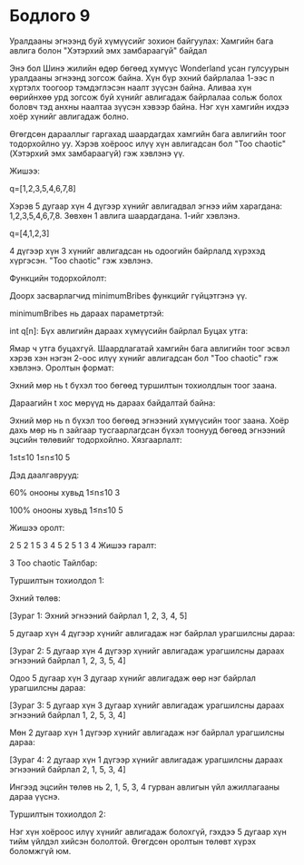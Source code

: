 # Бодлого 9

Уралдааны эгнээнд буй хүмүүсийг зохион байгуулах: Хамгийн бага авлига болон "Хэтэрхий эмх замбараагүй" байдал

Энэ бол Шинэ жилийн өдөр бөгөөд хүмүүс Wonderland усан гулсуурын уралдааны эгнээнд зогсож байна. Хүн бүр эхний байрлалаа 1-ээс n хүртэлх тоогоор тэмдэглэсэн наалт зүүсэн байна. Аливаа хүн өөрийнхөө урд зогсож буй хүнийг авлигадаж байрлалаа сольж болох боловч тэд анхны наалтаа зүүсэн хэвээр байна. Нэг хүн хамгийн ихдээ хоёр хүнийг авлигадаж болно.

Өгөгдсөн дарааллыг гаргахад шаардагдах хамгийн бага авлигийн тоог тодорхойлно уу. Хэрэв хоёроос илүү хүн авлигадсан бол "Too chaotic" (Хэтэрхий эмх замбараагүй) гэж хэвлэнэ үү.

Жишээ:

q=[1,2,3,5,4,6,7,8]

Хэрэв 5 дугаар хүн 4 дүгээр хүнийг авлигадвал эгнээ ийм харагдана: 1,2,3,5,4,6,7,8. Зөвхөн 1 авлига шаардагдана. 1-ийг хэвлэнэ.

q=[4,1,2,3]

4 дүгээр хүн 3 хүнийг авлигадсан нь одоогийн байрлалд хүрэхэд хүргэсэн. "Too chaotic" гэж хэвлэнэ.

Функцийн тодорхойлолт:

Доорх засварлагчид minimumBribes функцийг гүйцэтгэнэ үү.

minimumBribes нь дараах параметртэй:

int q[n]: Бүх авлигийн дараах хүмүүсийн байрлал
Буцах утга:

Ямар ч утга буцахгүй. Шаардлагатай хамгийн бага авлигийн тоог эсвэл хэрэв хэн нэгэн 2-оос илүү хүнийг авлигадсан бол "Too chaotic" гэж хэвлэнэ.
Оролтын формат:

Эхний мөр нь t бүхэл тоо бөгөөд туршилтын тохиолдлын тоог заана.

Дараагийн t хос мөрүүд нь дараах байдалтай байна:

Эхний мөр нь n бүхэл тоо бөгөөд эгнээний хүмүүсийн тоог заана.
Хоёр дахь мөр нь n зайгаар тусгаарлагдсан бүхэл тоонууд бөгөөд эгнээний эцсийн төлөвийг тодорхойлно.
Хязгаарлалт:

1≤t≤10
1≤n≤10 
5
 
Дэд даалгаврууд:

60% онооны хувьд 1≤n≤10 
3
 
100% онооны хувьд 1≤n≤10 
5
 
Жишээ оролт:

2
5
2 1 5 3 4
5
2 5 1 3 4
Жишээ гаралт:

3
Too chaotic
Тайлбар:

Туршилтын тохиолдол 1:

Эхний төлөв:

[Зураг 1: Эхний эгнээний байрлал 1, 2, 3, 4, 5]

5 дугаар хүн 4 дүгээр хүнийг авлигадаж нэг байрлал урагшилсны дараа:

[Зураг 2: 5 дугаар хүн 4 дүгээр хүнийг авлигадаж урагшилсны дараах эгнээний байрлал 1, 2, 3, 5, 4]

Одоо 5 дугаар хүн 3 дугаар хүнийг авлигадаж өөр нэг байрлал урагшилсны дараа:

[Зураг 3: 5 дугаар хүн 3 дугаар хүнийг авлигадаж урагшилсны дараах эгнээний байрлал 1, 2, 5, 3, 4]

Мөн 2 дугаар хүн 1 дүгээр хүнийг авлигадаж нэг байрлал урагшилсны дараа:

[Зураг 4: 2 дугаар хүн 1 дүгээр хүнийг авлигадаж урагшилсны дараах эгнээний байрлал 2, 1, 5, 3, 4]

Ингээд эцсийн төлөв нь 2, 1, 5, 3, 4 гурван авлигын үйл ажиллагааны дараа үүснэ.

Туршилтын тохиолдол 2:

Нэг хүн хоёроос илүү хүнийг авлигадаж болохгүй, гэхдээ 5 дугаар хүн тийм үйлдэл хийсэн бололтой. Өгөгдсөн оролтын төлөвт хүрэх боломжгүй юм.






